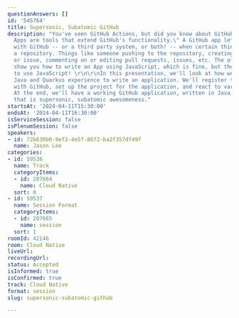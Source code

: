 ```yaml
---
questionAnswers: []
id: '545764'
title: Supersonic, Subatomic GitHub
description: "You've seen GitHub Actions, but did you know about GitHub Apps? \"GitHub
  Apps are tools that extend GitHub's functionality.\" A GitHub app lets you interact
  with GitHub -- or a third party system, or both! -- when certain things happen in
  a repository. Things like someone pushing to the repository, creating a pull request
  or issue, commenting on or editing pull requests, issues, etc. The official docs
  show you how to write an App using JavaScript, which is fine, but then you have
  to use JavaScript! \r\n\r\nIn this presentation, we'll look at how we can use our
  Java and Quarkus experience to write an application. We'll register the application
  with GitHub, set up the project for the application, and react to various events.
  At the end, we'll have a working GitHub application, written in Java (or Kotlin!)
  that is supersonic, subatomic awesomeness."
startsAt: '2024-04-11T15:30:00'
endsAt: '2024-04-11T16:30:00'
isServiceSession: false
isPlenumSession: false
speakers:
- id: 72b630b0-9ef2-4e5f-86f2-ba2f357df49f
  name: Jason Lee
categories:
- id: 59536
  name: Track
  categoryItems:
  - id: 207664
    name: Cloud Native
  sort: 0
- id: 59537
  name: Session Format
  categoryItems:
  - id: 207665
    name: session
  sort: 1
roomId: 42146
room: Cloud Native
liveUrl: 
recordingUrl: 
status: Accepted
isInformed: true
isConfirmed: true
track: Cloud Native
format: session
slug: supersonic-subatomic-github

---
```

